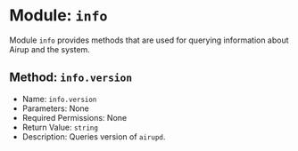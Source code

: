 # Module: `info`
Module `info` provides methods that are used for querying information about Airup and the system.

## Method: `info.version`
- Name: `info.version`
- Parameters: None
- Required Permissions: None
- Return Value: `string`
- Description: Queries version of `airupd`.